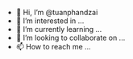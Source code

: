 - 👋 Hi, I’m @tuanphandzai
- 👀 I’m interested in ...
- 🌱 I’m currently learning ...
- 💞️ I’m looking to collaborate on ...
- 📫 How to reach me ...

<!---
tuanphandzai/tuanphandzai is a ✨ special ✨ repository because its `README.md` (this file) appears on your GitHub profile.
You can click the Preview link to take a look at your changes.
--->
